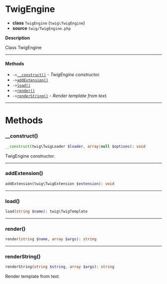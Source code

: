 # TwigEngine

- **class** `TwigEngine` (`twig\TwigEngine`)
- **source** `twig/TwigEngine.php`

**Description**

Class TwigEngine

---

#### Methods

- `->`[`__construct()`](#method-__construct) - _TwigEngine constructor._
- `->`[`addExtension()`](#method-addextension)
- `->`[`load()`](#method-load)
- `->`[`render()`](#method-render)
- `->`[`renderString()`](#method-renderstring) - _Render template from text._

---
# Methods

<a name="method-__construct"></a>

### __construct()
```php
__construct(twig\TwigLoader $loader, array|null $options): void
```
TwigEngine constructor.

---

<a name="method-addextension"></a>

### addExtension()
```php
addExtension(twig\TwigExtension $extension): void
```

---

<a name="method-load"></a>

### load()
```php
load(string $name): twig\TwigTemplate
```

---

<a name="method-render"></a>

### render()
```php
render(string $name, array $args): string
```

---

<a name="method-renderstring"></a>

### renderString()
```php
renderString(string $string, array $args): string
```
Render template from text.